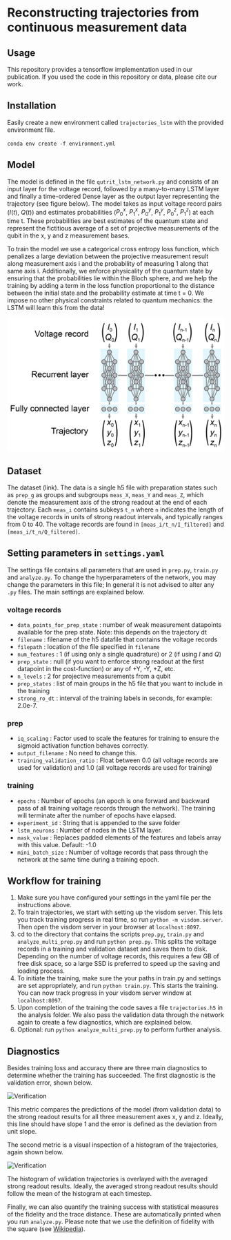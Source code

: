 # Reconstructing trajectories from continuous measurement data

## Usage
This repository provides a tensorflow implementation used in our publication. If you used the code in this repository or data, please cite our work.

## Installation
Easily create a new environment called `trajectories_lstm` with the provided environment file.

``conda env create -f environment.yml``

## Model
The model is defined in the file `qutrit_lstm_network.py` and consists of an input layer for the voltage record, followed by a many-to-many LSTM layer and finally a time-ordered Dense layer as the output layer representing the trajectory (see figure below). The model takes as input voltage record pairs ($I(t)$, $Q(t)$) and estimates probabilities ($P_0^x$, $P_1^x$, $P_0^y$, $P_1^y$, $P_0^z$, $P_1^z$) at each time t. These probabilities are best estimates of the quantum state and represent the fictitious average of a set of projective measurements of the qubit in the x, y and z measurement bases.

To train the model we use a categorical cross entropy loss function, which penalizes a large deviation between the projective measurement result along measurement axis i and the probability of measuring 1 along that same axis i. Additionally, we enforce physicality of the quantum state by ensuring that the probabilities lie within the Bloch sphere, and we help the training by adding a term in the loss function proportional to the distance between the initial state and the probability estimate at time t = 0. We impose no other physical constraints related to quantum mechanics: the LSTM will learn this from the data!

![Network structure](network_structure.png)

## Dataset
The dataset (link). The data is a single h5 file with preparation states such as `prep_g` as groups and subgroups `meas_X`, `meas_Y` and `meas_Z`, which denote the measurement axis of the strong readout at the end of each trajectory. Each `meas_i` contains subkeys `t_n` where `n` indicates the length of the voltage records in units of strong readout intervals, and typically ranges from 0 to 40. The voltage records are found in `[meas_i/t_n/I_filtered]` and `[meas_i/t_n/Q_filtered]`.

## Setting parameters in `settings.yaml`
The settings file contains all parameters that are used in `prep.py`, `train.py` and `analyze.py`. 
To change the hyperparameters of the network, you may change the parameters in this file; In general it is not advised to alter any `.py` files.
The main settings are explained below.

### voltage records
* `data_points_for_prep_state` : number of weak measurement datapoints available for the prep state. Note: this depends on the trajectory dt
* `filename` : filename of the h5 datafile that contains the voltage records
* `filepath` : location of the file specified in `filename`
* `num_features` : 1 (if using only a single quadrature) or 2 (if using $I$ and $Q$)
* `prep_state` : null (if you want to enforce strong readout at the first datapoint in the cost-function) or any of +Y, -Y, +Z, etc.
* `n_levels` : 2 for projective measurements from a qubit
* `prep_states` : list of main groups in the h5 file that you want to include in the training
* `strong_ro_dt` : interval of the training labels in seconds, for example: 2.0e-7.

### prep
* `iq_scaling` : Factor used to scale the features for training to ensure the sigmoid activation function behaves correctly. 
* `output_filename` : No need to change this.
* `training_validation_ratio` : Float between 0.0 (all voltage records are used for validation) and 1.0 (all voltage records are used for training)

### training
* `epochs` : Number of epochs (an epoch is one forward and backward pass of all training voltage records through the network). The training will terminate after the number of epochs have elapsed.
* `experiment_id` : String that is appended to the save folder
* `lstm_neurons` : Number of nodes in the LSTM layer.
* `mask_value` : Replaces padded elements of the features and labels array with this value. Default: -1.0
* `mini_batch_size` : Number of voltage records that pass through the network at the same time during a training epoch.

## Workflow for training
1. Make sure you have configured your settings in the yaml file per the instructions above.
2.  To train trajectories, we start with setting up the visdom server. This lets you track training progress in real time, so run
```python -m visdom.server```. Then open the visdom server in your browser at `localhost:8097`. 
3. cd to the directory that contains the scripts `prep.py`, `train.py` and `analyze_multi_prep.py` and run ```python prep.py```. This splits the voltage records in a training and validation dataset and saves them to disk. Depending on the number of voltage records, this requires a few GB of free disk space, so a large SSD is preferred to speed up the saving and loading process.
4. To initiate the training, make sure the your paths in train.py and settings are set appropriately, and run ```python train.py```. This starts the training. You can now track progress in your visdom server window at `localhost:8097`. 
5. Upon completion of the training the code saves a file `trajectories.h5` in the analysis folder. We also pass the validation data through the network again to create a few diagnostics, which are explained below. 
6. Optional: run `python analyze_multi_prep.py` to perform further analysis.

## Diagnostics
Besides training loss and accuracy there are three main diagnostics to determine whether the training has succeeded. The first diagnostic is the validation error, shown below.

![Verification](verification_example.png)

This metric compares the predictions of the model (from validation data) to the strong readout results for all three measurement axes x, y and z. Ideally, this line should have slope 1 and the error is defined as the deviation from unit slope.

The second metric is a visual inspection of a histogram of the trajectories, again shown below.

![Verification](histogram_example.png)

The histogram of validation trajectories is overlayed with the averaged strong readout results. Ideally, the averaged strong readout results should follow the mean of the histogram at each timestep.

Finally, we can also quantify the training success with statistical measures of the fidelity and the trace distance. These are automatically printed when you run `analyze.py`. Please note that we use the definition of fidelity with the square (see [Wikipedia](https://en.wikipedia.org/wiki/Fidelity_of_quantum_states)).